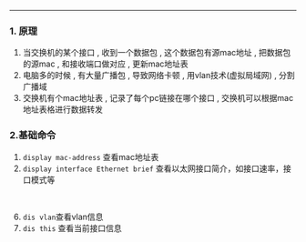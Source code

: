 - - -
### 1. 原理
1. 当交换机的某个接口 , 收到一个数据包 , 这个数据包有源mac地址 , 把数据包的源mac , 和接收端口做对应 , 更新mac地址表
2. 电脑多的时候 , 有大量广播包 , 导致网络卡顿 , 用vlan技术(虚拟局域网) , 分割广播域
3. 交换机有个mac地址表 , 记录了每个pc链接在哪个接口 , 交换机可以根据mac地址表格进行数据转发   


### 2.基础命令
1. `display mac-address` 查看mac地址表   
3. `display interface Ethernet brief` 查看以太网接口简介，如接口速率，接口模式等




‌






6. `dis vlan`查看vlan信息
7. `dis this` 查看当前接口信息